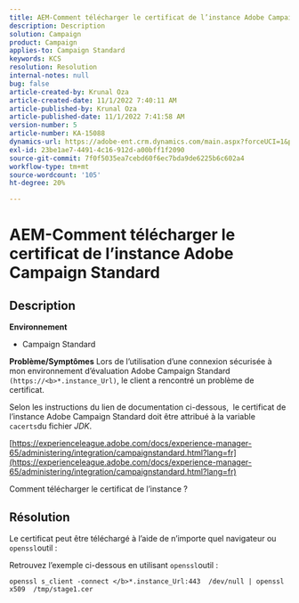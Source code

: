 ```yaml
---
title: AEM-Comment télécharger le certificat de l’instance Adobe Campaign Standard
description: Description
solution: Campaign
product: Campaign
applies-to: Campaign Standard
keywords: KCS
resolution: Resolution
internal-notes: null
bug: false
article-created-by: Krunal Oza
article-created-date: 11/1/2022 7:40:11 AM
article-published-by: Krunal Oza
article-published-date: 11/1/2022 7:41:58 AM
version-number: 5
article-number: KA-15088
dynamics-url: https://adobe-ent.crm.dynamics.com/main.aspx?forceUCI=1&pagetype=entityrecord&etn=knowledgearticle&id=5b3cfc69-b859-ed11-9561-6045bd0067ea
exl-id: 23be1ae7-4491-4c16-912d-a00bff1f2090
source-git-commit: 7f0f5035ea7cebd60f6ec7bda9de6225b6c602a4
workflow-type: tm+mt
source-wordcount: '105'
ht-degree: 20%

---
```


# AEM-Comment télécharger le certificat de l’instance Adobe Campaign Standard

## Description

<b>Environnement</b>


- Campaign Standard



<b>Problème/Symptômes</b>
Lors de l’utilisation d’une connexion sécurisée à mon environnement d’évaluation Adobe Campaign Standard `(https://<b>*.instance_Url)`, le client a rencontré un problème de certificat.

Selon les instructions du lien de documentation ci-dessous, &#x200B; le certificat de l’instance Adobe Campaign Standard doit être attribué à la variable `cacerts`du fichier *JDK*.  

[https://experienceleague.adobe.com/docs/experience-manager-65/administering/integration/campaignstandard.html?lang=fr](https://experienceleague.adobe.com/docs/experience-manager-65/administering/integration/campaignstandard.html?lang=fr)

Comment télécharger le certificat de l’instance ?


## Résolution


Le certificat peut être téléchargé à l’aide de n’importe quel navigateur ou `openssl`outil :

Retrouvez l’exemple ci-dessous en utilisant `openssl`outil :


```
openssl s_client -connect </b>*.instance_Url:443  /dev/null | openssl x509  /tmp/stage1.cer
```
